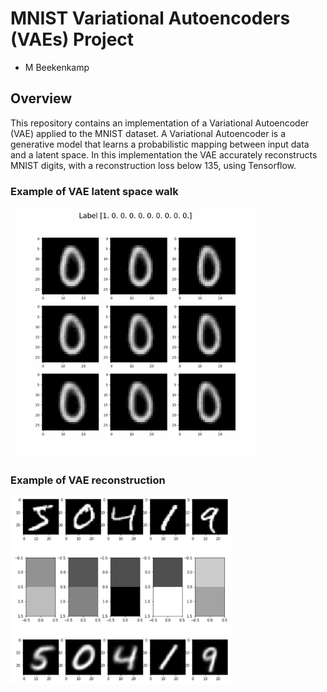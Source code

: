 # MNIST Variational Autoencoders (VAEs) Project
- M Beekenkamp

## Overview

This repository contains an implementation of a Variational Autoencoder (VAE) applied to the MNIST dataset. A Variational Autoencoder is a generative model that learns a probabilistic mapping between input data and a latent space. In this implementation the VAE accurately reconstructs MNIST digits, with a reconstruction loss below 135, using Tensorflow.

### Example of VAE latent space walk
<img src="Images/latent_walk.gif" height="400" width="400">

### Example of VAE reconstruction
<img src="Images/vae_result.jpg" height="300">

